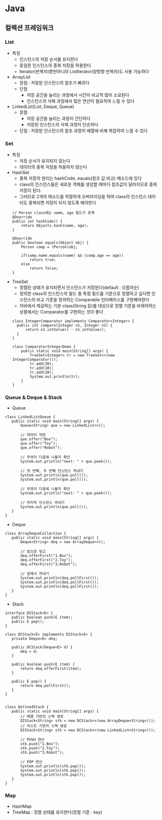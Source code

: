 # Java   

## 컬렉션 프레임워크   
### List   
  * 특징
    * 인스턴스의 저장 순서를 유지한다   
    * 동일한 인스턴스의 중복 저장을 허용한다   
    * Iterator(반복자)뿐만아니라 ListIterator(양방향 반복자)도 사용 가능하다   
  * ArrayList   
    * 장점 : 저장된 인스턴스의 참조가 빠르다      
    * 단점   
        * 저장 공간을 늘리는 과정에서 시간이 비교적 많이 소요된다   
        * 인스턴스의 삭제 과정에서 많은 연산이 필요하여 느릴 수 있다   
  * LinkedList(List, Deque, Queue)      
    * 장점   
        * 저장 공간을 늘리는 과정이 간단하다   
        * 저장된 인스턴스의 삭제 과정이 단순하다   
    * 단점 : 저장된 인스턴스의 참조 과정이 배열에 비해 복잡하여 느릴 수 있다   

### Set   
  * 특징
     * 저장 순서가 유지되지 않는다   
     * 데이터의 중복 저장을 허용하지 않는다   
  * HashSet   
    * 중복 저장의 원리는 hashCode, equals(참조 값 비교) 메소드에 있다    
    * class의 인스턴스들은 새로운 객체를 생성할 때마다 참조값이 달라지므로 중복 저장이 된다.   
    * 그러므로 2개의 메소드를 적절하게 오버라이딩을 하여 class의 인스턴스 데이터도 중복되면 저장이 되지 않도록 해야한다
    ```
    // Person class에는 name, age 필드가 존재
    @Override
    public int hashCode() {
        return Objects.hash(name, age);
    }
    
    @Override
    public boolean equals(Object obj) {
        Person comp = (Person)obj;
        
        if(comp.name.equals(name) && (comp.age == age))
            return true;
        else
            return false;
    }
    ```   
   * TreeSet
     * 정렬된 상태가 유지되면서 인스턴스가 저장된다(default : 오름차순)   
     * 정의한 class의 인스턴스의 필드 중 특정 필드를 기준으로 정렬하고 싶다면 인스턴스의 비교 기준을 정의하는 Comparable 인터페이스를 구현해야한다 
     * 자바에서 제공하는 기본 class(String 등)를 대상으로 정렬 기준을 바꿔야하는 상황에서는 Comparator를 구현하는 것이 좋다   
     ```
     class IntegerComparator implements Comparator<Integer> {
       public int compare(Integer n1, Integer n2) {
           return n2.intValue() - n1.intValue();
       }
     }

     class ComparatorIntegerDemo {
         public static void main(String[] args) {
             TreeSet<Integer> tr = new TreeSet<>(new IntegerComparator());
             tr.add(30);
             tr.add(10);    
             tr.add(20);        
             System.out.println(tr);	
         }
     }
     ```   
     
 ### Queue & Deque & Stack 
 * Queue   
 ```
 class LinkedListQueue {
    public static void main(String[] args) {
        Queue<String> que = new LinkedList<>(); 

        // 데이터 저장       
        que.offer("Box");
        que.offer("Toy");
        que.offer("Robot");

        // 무엇이 다음에 나올지 확인
        System.out.println("next: " + que.peek());

        // 첫 번째, 두 번째 인스턴스 꺼내기
        System.out.println(que.poll());
        System.out.println(que.poll());

        // 무엇이 다음에 나올지 확인
        System.out.println("next: " + que.peek());

        // 마지막 인스턴스 꺼내기
        System.out.println(que.poll());
    }
} 
 ```
 * Deque   
 ```
 class ArrayDequeCollection {
    public static void main(String[] args) {
        Deque<String> deq = new ArrayDeque<>(); 

        // 앞으로 넣고       
        deq.offerFirst("1.Box");
        deq.offerFirst("2.Toy");
        deq.offerFirst("3.Robot");

        // 앞에서 꺼내기
        System.out.println(deq.pollFirst());
        System.out.println(deq.pollFirst());
        System.out.println(deq.pollFirst());  
    }
}
 ```   
 * Stack
 ```
 interface DIStack<E> {
    public boolean push(E item);
    public E pop();
}

class DCStack<E> implements DIStack<E> {
    private Deque<E> deq;

    public DCStack(Deque<E> d) {
        deq = d;
    }

    public boolean push(E item) {
        return deq.offerFirst(item);
    }
    
    public E pop() {
        return deq.pollFirst();
    }
}


class DefinedStack {
    public static void main(String[] args) {
        // 배열 기반의 스택 생성
        DIStack<String> stk = new DCStack<>(new ArrayDeque<String>()); 
        // 리스트 기반의 스택 생성
        DIStack<String> stk = new DCStack<>(new LinkedList<String>());

        // PUSH 연산
        stk.push("1.Box");
        stk.push("2.Toy");
        stk.push("3.Robot");

        // POP 연산
        System.out.println(stk.pop());
        System.out.println(stk.pop());
        System.out.println(stk.pop());  
    }
}
 ```   
 
 ### Map   
 * HashMap
 * TreeMap : 정렬 상태를 유지한다(정렬 기준 : key)
 
